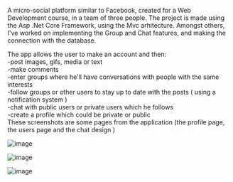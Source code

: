 A micro-social platform similar to Facebook, created for a Web Development course, in a team of three people. The project is made using the Asp .Net Core Framework, using the Mvc arhitecture.
Amongst others, I've worked on implementing the Group and Chat features, and making the connection with the database.

The app allows the user to make an account and then:  
  -post images, gifs, media or text  
  -make comments  
  -enter groups where he'll have conversations with people with the same interests  
  -follow groups or other users to stay up to date with the posts ( using a notification system )  
  -chat with public users or private users which he follows  
  -create a profile which could be private or public  
These screenshots are some pages from the application (the profile page, the users page and the chat design )

![image](https://github.com/user-attachments/assets/813aebed-bc25-4c33-94f2-7f6924f30aea)

![image](https://github.com/user-attachments/assets/d6dca732-1979-4dd4-893b-7bba03b00d78)

![image](https://github.com/user-attachments/assets/219b02e1-0ffc-457a-996b-adb6c7eaf5cd)

